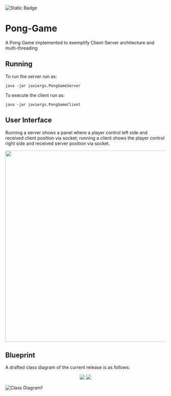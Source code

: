![Static Badge](https://img.shields.io/badge/author-javiergs-orange)

# Pong-Game
A Pong Game implemented to exemplify Client-Server architecture and multi-threading
<br>
## Running

To run the server run as:
```
java -jar javiergs.PongGameServer
```

To execute the client run as:
```
java -jar javiergs.PongGameClient
```
## User Interface

Running a server shows a panel where a player control left side and received client position via socket; running a client shows the player control right side and received server position via socket.
<p align="center">
<IMG SRC="https://github.com/CSC308/Pong-Game/assets/3814755/e826fbdb-e2aa-4c0f-b406-71a3b883743e" WIDTH=600>
<p>
  
## Blueprint
A drafted class diagram of the current release is as follows:
<p align="center">
<IMG SRC="https://github.com/CSC308/Pong-Game/assets/3814755/9fa79653-9b90-4436-b7b9-d1e1d241870d">
<IMG SRC="https://github.com/CSC308/Pong-Game/assets/3814755/99d55fef-00b1-4ef2-a2fc-98218e860a3f">
</p>

![Class Diagram1](https://github.com/CSC308/Pong-Game/assets/3814755/99d55fef-00b1-4ef2-a2fc-98218e860a3f)
